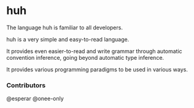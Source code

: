 # huh

The language huh is familiar to all developers.

huh is a very simple and easy-to-read language.

It provides even easier-to-read and write grammar through automatic convention inference, going beyond automatic type inference.

It provides various programming paradigms to be used in various ways.

### Contributors

@esperar @onee-only